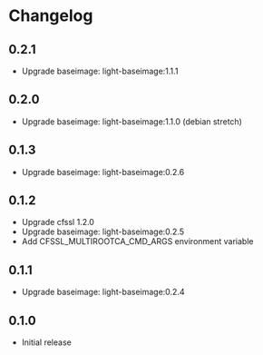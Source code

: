 # Changelog

## 0.2.1
  - Upgrade baseimage: light-baseimage:1.1.1

## 0.2.0
  - Upgrade baseimage: light-baseimage:1.1.0 (debian stretch)

## 0.1.3
  - Upgrade baseimage: light-baseimage:0.2.6

## 0.1.2
  - Upgrade cfssl 1.2.0
  - Upgrade baseimage: light-baseimage:0.2.5
  - Add CFSSL_MULTIROOTCA_CMD_ARGS environment variable

## 0.1.1
  - Upgrade baseimage: light-baseimage:0.2.4

## 0.1.0
  - Initial release
